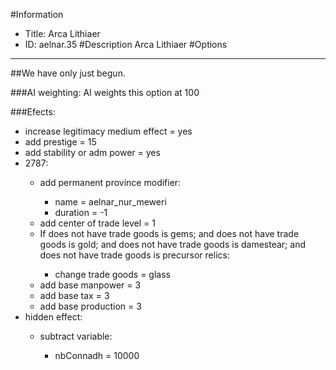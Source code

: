 #Information
 - Title: Arca Lithiaer
 - ID: aelnar.35
#Description
Arca Lithiaer
#Options

___
##We have only just begun.

###AI weighting:
AI weights this option at 100


###Efects:<ul><li>increase legitimacy medium effect = yes</li><li>add prestige = 15</li><li>add stability or adm power = yes</li><li>2787:</li><ul><li>add permanent province modifier:</li><ul><li>name = aelnar_nur_meweri</li><li>duration = -1</li></ul><li>add center of trade level = 1</li><li>If does not have trade goods is gems; and does not have trade goods is gold; and does not have trade goods is damestear; and does not have trade goods is precursor relics:</li><ul><li>change trade goods = glass</li></ul><li>add base manpower = 3</li><li>add base tax = 3</li><li>add base production = 3</li></ul><li>hidden effect:</li><ul><li>subtract variable:</li><ul><li>nbConnadh = 10000</li></ul></ul></ul>
